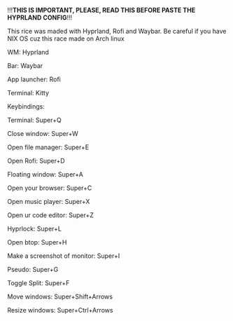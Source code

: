 !!!**THIS IS IMPORTANT, PLEASE, READ THIS BEFORE PASTE THE HYPRLAND CONFIG**!!!

This rice was maded with Hyprland, Rofi and Waybar. Be careful if you have NIX OS cuz this race made on Arch linux

WM: Hyprland

Bar: Waybar

App launcher: Rofi

Terminal: Kitty

Keybindings:

Terminal: Super+Q

Close window: Super+W

Open file manager: Super+E

Open Rofi: Super+D

Floating window: Super+A

Open your browser: Super+C

Open music player: Super+X

Open ur code editor: Super+Z

Hyprlock: Super+L

Open btop: Super+H

Make a screenshot of monitor: Super+I

Pseudo: Super+G

Toggle Split: Super+F

Move windows: Super+Shift+Arrows

Resize windows: Super+Ctrl+Arrows
